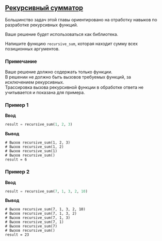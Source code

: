 ## [Рекурсивный сумматор](../../../solutions/4.3/43_a.py)

Большинство задач этой главы ориентировано на отработку навыков по разработке рекурсивных функций.

Ваше решение будет использоваться как библиотека.

Напишите функцию `recursive_sum`, которая находит сумму всех позиционных аргументов.

### Примечание

Ваше решение должно содержать только функции.\
В решении не должно быть вызовов требуемых функций, за исключением рекурсивных.\
Трассировка вызова рекурсивной функции в обработке ответа не учитывается и показана для примера.

### Пример 1

**Ввод**
```python
result = recursive_sum(1, 2, 3)
```

**Вывод**
```plaintext
# Вызов recursive_sum(1, 2, 3)
# Вызов recursive_sum(1, 2)
# Вызов recursive_sum(1)
# Вызов recursive_sum()
result = 6
```

### Пример 2

**Ввод**
```python
result = recursive_sum(7, 1, 3, 2, 10)
```

**Вывод**
```plaintext
# Вызов recursive_sum(7, 1, 3, 2, 10)
# Вызов recursive_sum(7, 1, 3, 2)
# Вызов recursive_sum(7, 1, 3)
# Вызов recursive_sum(7, 1)
# Вызов recursive_sum(7)
# Вызов recursive_sum()
result = 23
```